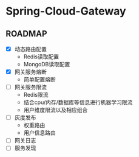 # Spring-Cloud-Gateway

## ROADMAP
- [x] 动态路由配置
    * Redis读取配置
    * MongoDB读取配置
- [x] 网关服务熔断
    * 简单配置熔断
- [ ] 网关服务限流
    * Redis限流
    * 结合cpu/内存/数据库等信息进行机器学习限流
    * 用户维度限流以及相应组合
- [ ] 灰度发布
    * 权重路由
    * 用户信息路由
- [ ] 网关日志
- [ ] 服务发现